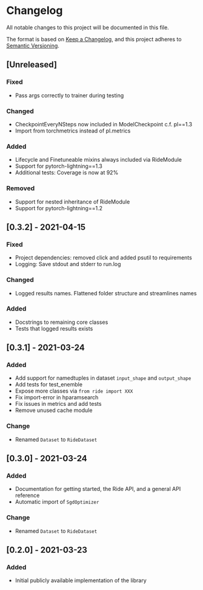 # Changelog
All notable changes to this project will be documented in this file.

The format is based on [Keep a Changelog](https://keepachangelog.com/en/1.0.0/),
and this project adheres to [Semantic Versioning](https://semver.org/spec/v2.0.0.html).

## [Unreleased]
### Fixed
- Pass args correctly to trainer during testing

### Changed
- CheckpointEveryNSteps now included in ModelCheckpoint c.f. pl==1.3
- Import from torchmetrics instead of pl.metrics 

### Added
- Lifecycle and Finetuneable mixins always included via RideModule
- Support for pytorch-lightning==1.3
- Additional tests: Coverage is now at 92%

### Removed
- Support for nested inheritance of RideModule
- Support for pytorch-lightning==1.2


## [0.3.2] - 2021-04-15
### Fixed
- Project dependencies: removed click and added psutil to requirements
- Logging: Save stdout and stderr to run.log

### Changed
- Logged results names. Flattened folder structure and streamlines names

### Added
- Docstrings to remaining core classes
- Tests that logged results exists


## [0.3.1] - 2021-03-24
### Added
- Add support for namedtuples in dataset `input_shape` and `output_shape`
- Add tests for test_enemble
- Expose more classes via `from ride import XXX`
- Fix import-error in hparamsearch
- Fix issues in metrics and add tests
- Remove unused cache module

### Change
- Renamed `Dataset` to `RideDataset`


## [0.3.0] - 2021-03-24
### Added
- Documentation for getting started, the Ride API, and a general API reference
- Automatic import of `SgdOptimizer`

### Change
- Renamed `Dataset` to `RideDataset`


## [0.2.0] - 2021-03-23
### Added
- Initial publicly available implementation of the library
